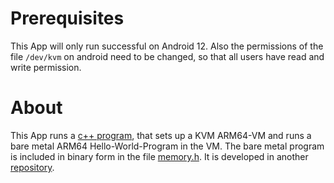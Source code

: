 # Prerequisites

This App will only run successful on Android 12. Also the permissions of the file `/dev/kvm` on android need to be changed, so that all users have read and write permission.

# About

This App runs a [c++ program](https://github.com/Lenz-K/android-kvm-hello-world/blob/main/app/src/main/cpp/kvm_test.cpp), 
that sets up a KVM ARM64-VM and runs a bare metal ARM64 Hello-World-Program in the VM.
The bare metal program is included in binary form in the file [memory.h](https://github.com/Lenz-K/android-kvm-hello-world/blob/main/app/src/main/cpp/bare-metal-arm64/memory.h).
It is developed in another [repository](https://github.com/Lenz-K/arm64-kvm-hello-world/tree/main/bare-metal-arm64).

